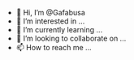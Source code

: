 - 👋 Hi, I’m @Gafabusa
- 👀 I’m interested in ...
- 🌱 I’m currently learning ...
- 💞️ I’m looking to collaborate on ...
- 📫 How to reach me ...

<!---
Gafabusa/Gafabusa is a ✨ special ✨ repository because its `README.md` (this file) appears on your GitHub profile.
You can click the Preview link to take a look at your changes.
--->
